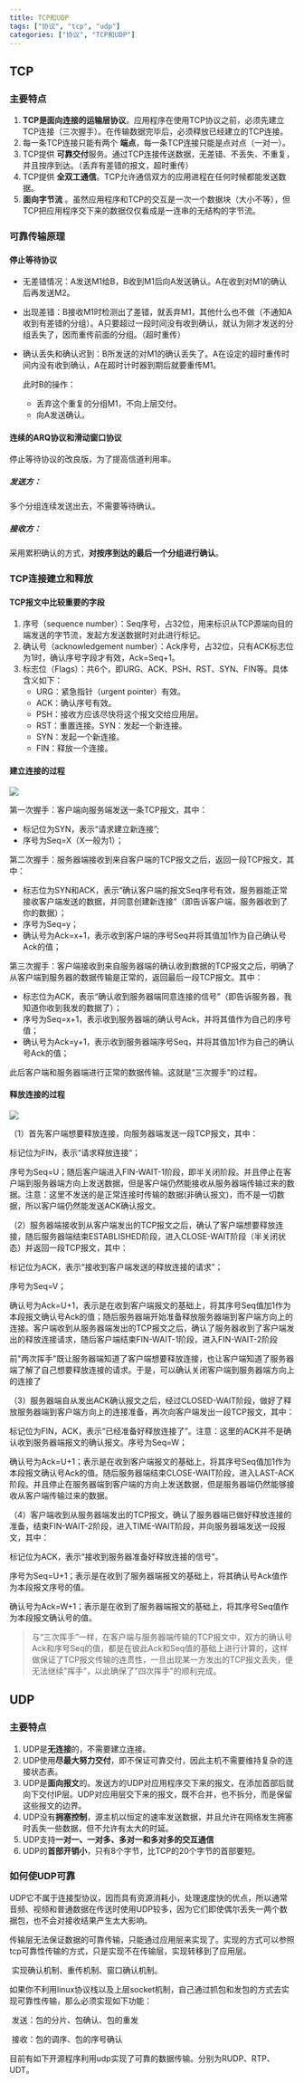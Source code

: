 ```yaml
---
title: TCP和UDP
tags: ["协议", "tcp", "udp"]
categories: ["协议", "TCP和UDP"]
---
```


## TCP

### 主要特点

1. **TCP是面向连接的运输层协议**。应用程序在使用TCP协议之前，必须先建立TCP连接（三次握手）。在传输数据完毕后，必须释放已经建立的TCP连接。
2. 每一条TCP连接只能有两个 **端点**，每一条TCP连接只能是点对点（一对一）。
3. TCP提供 **可靠交付**服务。通过TCP连接传送数据，无差错、不丢失、不重复，并且按序到达。（丢弃有差错的报文，超时重传）
4. TCP提供 **全双工通信**。TCP允许通信双方的应用进程在任何时候都能发送数据。
5. **面向字节流** 。虽然应用程序和TCP的交互是一次一个数据块（大小不等），但TCP把应用程序交下来的数据仅仅看成是一连串的无结构的字节流。

<!--more-->

### 可靠传输原理

#### 停止等待协议

- 无差错情况：A发送M1给B，B收到M1后向A发送确认。A在收到对M1的确认后再发送M2。

- 出现差错：B接收M1时检测出了差错，就丢弃M1，其他什么也不做（不通知A收到有差错的分组）。A只要超过一段时间没有收到确认，就认为刚才发送的分组丢失了，因而重传前面的分组。（超时重传）

- 确认丢失和确认迟到：B所发送的对M1的确认丢失了。A在设定的超时重传时间内没有收到确认，A在超时计时器到期后就要重传M1。

  此时B的操作：

  - 丢弃这个重复的分组M1，不向上层交付。
  - 向A发送确认。

#### 连续的ARQ协议和滑动窗口协议

停止等待协议的改良版，为了提高信道利用率。

##### 发送方：

多个分组连续发送出去，不需要等待确认。

##### 接收方：

采用累积确认的方式，**对按序到达的最后一个分组进行确认**。

### TCP连接建立和释放

#### TCP报文中比较重要的字段

1. 序号（sequence number）：Seq序号，占32位，用来标识从TCP源端向目的端发送的字节流，发起方发送数据时对此进行标记。 
2. 确认号（acknowledgement number）：Ack序号，占32位，只有ACK标志位为1时，确认序号字段才有效，Ack=Seq+1。 
3. 标志位（Flags）：共6个，即URG、ACK、PSH、RST、SYN、FIN等。具体含义如下： 
    - URG：紧急指针（urgent pointer）有效。
    - ACK：确认序号有效。
    - PSH：接收方应该尽快将这个报文交给应用层。
    - RST：重置连接。SYN：发起一个新连接。
    - SYN：发起一个新连接。 
    - FIN：释放一个连接。 

#### 建立连接的过程

![](https://pics1.baidu.com/feed/d8f9d72a6059252d20d93b0a6645fb3e59b5b9d2.jpeg?token=c86d4509157378798ebbccbe843486d1&s=9746F8123F5754CA48D574DA0300D0B2)



第一次握手：客户端向服务端发送一条TCP报文，其中：

- 标记位为SYN，表示“请求建立新连接”; 
- 序号为Seq=X（X一般为1）；

第二次握手：服务器端接收到来自客户端的TCP报文之后，返回一段TCP报文，其中： 

- 标志位为SYN和ACK，表示“确认客户端的报文Seq序号有效，服务器能正常接收客户端发送的数据，并同意创建新连接”（即告诉客户端，服务器收到了你的数据）；
- 序号为Seq=y； 
- 确认号为Ack=x+1，表示收到客户端的序号Seq并将其值加1作为自己确认号Ack的值； 

第三次握手：客户端接收到来自服务器端的确认收到数据的TCP报文之后，明确了从客户端到服务器的数据传输是正常的，返回最后一段TCP报文。其中： 

- 标志位为ACK，表示“确认收到服务器端同意连接的信号”（即告诉服务器，我知道你收到我发的数据了）； 
- 序号为Seq=x+1，表示收到服务器端的确认号Ack，并将其值作为自己的序号值； 
- 确认号为Ack=y+1，表示收到服务器端序号Seq，并将其值加1作为自己的确认号Ack的值； 

此后客户端和服务器端进行正常的数据传输。这就是“三次握手”的过程。

#### 释放连接的过程

![](https://pics5.baidu.com/feed/48540923dd54564e5260495ce0006487d0584fb6.jpeg?token=c3a743af38e25ff66deb6a07891be58e&s=C584FC1A71CFF4EE1A75A45203007073)

（1）首先客户端想要释放连接，向服务器端发送一段TCP报文，其中：

标记位为FIN，表示“请求释放连接“；

序号为Seq=U；随后客户端进入FIN-WAIT-1阶段，即半关闭阶段。并且停止在客户端到服务器端方向上发送数据，但是客户端仍然能接收从服务器端传输过来的数据。注意：这里不发送的是正常连接时传输的数据(非确认报文)，而不是一切数据，所以客户端仍然能发送ACK确认报文。

（2）服务器端接收到从客户端发出的TCP报文之后，确认了客户端想要释放连接，随后服务器端结束ESTABLISHED阶段，进入CLOSE-WAIT阶段（半关闭状态）并返回一段TCP报文，其中：

标记位为ACK，表示“接收到客户端发送的释放连接的请求”；

序号为Seq=V；

确认号为Ack=U+1，表示是在收到客户端报文的基础上，将其序号Seq值加1作为本段报文确认号Ack的值；随后服务器端开始准备释放服务器端到客户端方向上的连接。客户端收到从服务器端发出的TCP报文之后，确认了服务器收到了客户端发出的释放连接请求，随后客户端结束FIN-WAIT-1阶段，进入FIN-WAIT-2阶段

前"两次挥手"既让服务器端知道了客户端想要释放连接，也让客户端知道了服务器端了解了自己想要释放连接的请求。于是，可以确认关闭客户端到服务器端方向上的连接了

（3）服务器端自从发出ACK确认报文之后，经过CLOSED-WAIT阶段，做好了释放服务器端到客户端方向上的连接准备，再次向客户端发出一段TCP报文，其中：

标记位为FIN，ACK，表示“已经准备好释放连接了”。注意：这里的ACK并不是确认收到服务器端报文的确认报文。序号为Seq=W；

确认号为Ack=U+1；表示是在收到客户端报文的基础上，将其序号Seq值加1作为本段报文确认号Ack的值。随后服务器端结束CLOSE-WAIT阶段，进入LAST-ACK阶段。并且停止在服务器端到客户端的方向上发送数据，但是服务器端仍然能够接收从客户端传输过来的数据。

（4）客户端收到从服务器端发出的TCP报文，确认了服务器端已做好释放连接的准备，结束FIN-WAIT-2阶段，进入TIME-WAIT阶段，并向服务器端发送一段报文，其中：

标记位为ACK，表示“接收到服务器准备好释放连接的信号”。

序号为Seq=U+1；表示是在收到了服务器端报文的基础上，将其确认号Ack值作为本段报文序号的值。

确认号为Ack=W+1；表示是在收到了服务器端报文的基础上，将其序号Seq值作为本段报文确认号的值。

> 与“三次挥手”一样，在客户端与服务器端传输的TCP报文中，双方的确认号Ack和序号Seq的值，都是在彼此Ack和Seq值的基础上进行计算的，这样做保证了TCP报文传输的连贯性，一旦出现某一方发出的TCP报文丢失，便无法继续"挥手"，以此确保了"四次挥手"的顺利完成。 

## UDP

### 主要特点

1. UDP是**无连接**的，不需要建立连接。
2. UDP使用**尽最大努力交付**，即不保证可靠交付，因此主机不需要维持复杂的连接状态表。
3. UDP是**面向报文**的。发送方的UDP对应用程序交下来的报文，在添加首部后就向下交付IP层。UDP对应用层交下来的报文，既不合并，也不拆分，而是保留这些报文的边界。
4. UDP没有**拥塞控制**，源主机以恒定的速率发送数据，并且允许在网络发生拥塞时丢失一些数据，但不允许有太大的时延。
5. UDP支持**一对一、一对多、多对一和多对多的交互通信**
6. UDP的**首部开销小**，只有8个字节，比TCP的20个字节的首部要短。 

### 如何使UDP可靠

UDP它不属于连接型协议，因而具有资源消耗小，处理速度快的优点，所以通常音频、视频和普通数据在传送时使用UDP较多，因为它们即使偶尔丢失一两个数据包，也不会对接收结果产生太大影响。

​         传输层无法保证数据的可靠传输，只能通过应用层来实现了。实现的方式可以参照tcp可靠性传输的方式，只是实现不在传输层，实现转移到了应用层。

​         实现确认机制、重传机制、窗口确认机制。

​         如果你不利用linux协议栈以及上层socket机制，自己通过抓包和发包的方式去实现可靠性传输，那么必须实现如下功能：

​         发送：包的分片、包确认、包的重发

​         接收：包的调序、包的序号确认

​         目前有如下开源程序利用udp实现了可靠的数据传输。分别为RUDP、RTP、UDT。

